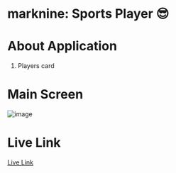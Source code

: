 # marknine: Sports Player 😎

# About Application

1. Players card

# Main Screen

![image](https://res.cloudinary.com/debo7pflq/image/upload/v1662189781/Screenshot_1497_xzgnkn.png)

# Live Link

[Live Link](https://sports-card-keshavgupta848101.netlify.app/)
